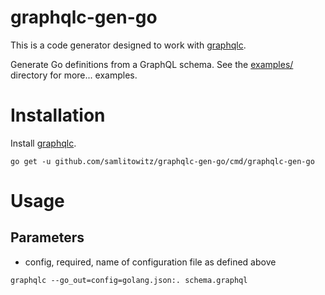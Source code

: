 # graphqlc-gen-go

This is a code generator designed to work with [graphqlc](https://github.com/samlitowitz/graphqlc).

Generate Go definitions from a GraphQL schema.
See the [examples/](https://github.com/samlitowitz/graphqlc-gen-relayify/tree/master/examples) directory for more... examples.

# Installation
Install [graphqlc](https://github.com/samlitowitz/graphqlc).

`go get -u github.com/samlitowitz/graphqlc-gen-go/cmd/graphqlc-gen-go`

# Usage

## Parameters
  * config, required, name of configuration file as defined above

`graphqlc --go_out=config=golang.json:. schema.graphql`
  